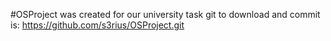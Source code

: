 #OSProject was created for our university task
git to download and commit is: https://github.com/s3rius/OSProject.git
